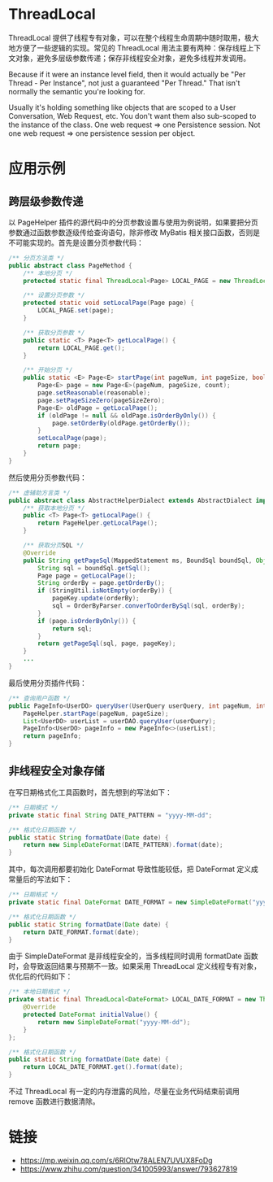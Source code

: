 # ThreadLocal

ThreadLocal 提供了线程专有对象，可以在整个线程生命周期中随时取用，极大地方便了一些逻辑的实现。常见的 ThreadLocal 用法主要有两种：保存线程上下文对象，避免多层级参数传递；保存非线程安全对象，避免多线程并发调用。

Because if it were an instance level field, then it would actually be "Per Thread - Per Instance", not just a guaranteed "Per Thread." That isn't normally the semantic you're looking for.

Usually it's holding something like objects that are scoped to a User Conversation, Web Request, etc. You don't want them also sub-scoped to the instance of the class.
One web request => one Persistence session.
Not one web request => one persistence session per object.

# 应用示例

## 跨层级参数传递

以 PageHelper 插件的源代码中的分页参数设置与使用为例说明，如果要把分页参数通过函数参数逐级传给查询语句，除非修改 MyBatis 相关接口函数，否则是不可能实现的。首先是设置分页参数代码：

```java
/** 分页方法类 */
public abstract class PageMethod {
    /** 本地分页 */
    protected static final ThreadLocal<Page> LOCAL_PAGE = new ThreadLocal<Page>();

    /** 设置分页参数 */
    protected static void setLocalPage(Page page) {
        LOCAL_PAGE.set(page);
    }

    /** 获取分页参数 */
    public static <T> Page<T> getLocalPage() {
        return LOCAL_PAGE.get();
    }

    /** 开始分页 */
    public static <E> Page<E> startPage(int pageNum, int pageSize, boolean count, Boolean reasonable, Boolean pageSizeZero) {
        Page<E> page = new Page<E>(pageNum, pageSize, count);
        page.setReasonable(reasonable);
        page.setPageSizeZero(pageSizeZero);
        Page<E> oldPage = getLocalPage();
        if (oldPage != null && oldPage.isOrderByOnly()) {
            page.setOrderBy(oldPage.getOrderBy());
        }
        setLocalPage(page);
        return page;
    }
}
```

然后使用分页参数代码：

```java
/** 虚辅助方言类 */
public abstract class AbstractHelperDialect extends AbstractDialect implements Constant {
    /** 获取本地分页 */
    public <T> Page<T> getLocalPage() {
        return PageHelper.getLocalPage();
    }

    /** 获取分页SQL */
    @Override
    public String getPageSql(MappedStatement ms, BoundSql boundSql, Object parameterObject, RowBounds rowBounds, CacheKey pageKey) {
        String sql = boundSql.getSql();
        Page page = getLocalPage();
        String orderBy = page.getOrderBy();
        if (StringUtil.isNotEmpty(orderBy)) {
            pageKey.update(orderBy);
            sql = OrderByParser.converToOrderBySql(sql, orderBy);
        }
        if (page.isOrderByOnly()) {
            return sql;
        }
        return getPageSql(sql, page, pageKey);
    }
    ...
}
```

最后使用分页插件代码：

```java
/** 查询用户函数 */
public PageInfo<UserDO> queryUser(UserQuery userQuery, int pageNum, int pageSize) {
    PageHelper.startPage(pageNum, pageSize);
    List<UserDO> userList = userDAO.queryUser(userQuery);
    PageInfo<UserDO> pageInfo = new PageInfo<>(userList);
    return pageInfo;
}
```

## 非线程安全对象存储

在写日期格式化工具函数时，首先想到的写法如下：

```java
/** 日期模式 */
private static final String DATE_PATTERN = "yyyy-MM-dd";

/** 格式化日期函数 */
public static String formatDate(Date date) {
    return new SimpleDateFormat(DATE_PATTERN).format(date);
}
```

其中，每次调用都要初始化 DateFormat 导致性能较低，把 DateFormat 定义成常量后的写法如下：

```java
/** 日期格式 */
private static final DateFormat DATE_FORMAT = new SimpleDateFormat("yyyy-MM-dd");

/** 格式化日期函数 */
public static String formatDate(Date date) {
    return DATE_FORMAT.format(date);
}
```

由于 SimpleDateFormat 是非线程安全的，当多线程同时调用 formatDate 函数时，会导致返回结果与预期不一致。如果采用 ThreadLocal 定义线程专有对象，优化后的代码如下：

```java
/** 本地日期格式 */
private static final ThreadLocal<DateFormat> LOCAL_DATE_FORMAT = new ThreadLocal<DateFormat>() {
    @Override
    protected DateFormat initialValue() {
        return new SimpleDateFormat("yyyy-MM-dd");
    }
};

/** 格式化日期函数 */
public static String formatDate(Date date) {
    return LOCAL_DATE_FORMAT.get().format(date);
}
```

不过 ThreadLocal 有一定的内存泄露的风险，尽量在业务代码结束前调用 remove 函数进行数据清除。

# 链接

- https://mp.weixin.qq.com/s/6RlOtw78ALEN7UVUX8FoDg
- https://www.zhihu.com/question/341005993/answer/793627819